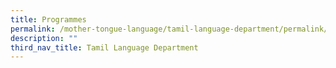```yaml
---
title: Programmes
permalink: /mother-tongue-language/tamil-language-department/permalink/
description: ""
third_nav_title: Tamil Language Department
---
```


